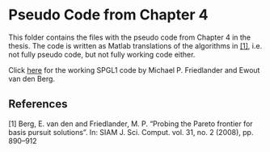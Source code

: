 # Pseudo Code from Chapter 4

This folder contains the files with the pseudo code from Chapter 4 in the thesis.
The code is written as Matlab translations of the algorithms in [[1]](#1), i.e. not fully pseudo code,
but not fully working code either.

Click [here](https://friedlander.io/spgl1/) for the working SPGL1 code by Michael P. Friedlander and Ewout van den Berg.

## References
<a id="1">[1]</a>
Berg, E. van den and Friedlander, M. P. “Probing the Pareto frontier for
basis pursuit solutions”. In: SIAM J. Sci. Comput. vol. 31, no. 2 (2008),
pp. 890–912
